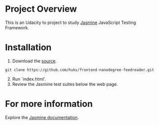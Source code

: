 # Project Overview

This is an Udacity to project to study [Jasmine](http://jasmine.github.io/) JavaScript Testing Framework.

# Installation
1. Download the [source](https://github.com/huks/frontend-nanodegree-feedreader.git).
```
git clone https://github.com/huks/frontend-nanodegree-feedreader.git
```
2. Run `index.html'.
3. Review the Jasmine test suites below the web page.

# For more information
Explore the [Jasmine documentation](http://jasmine.github.io).